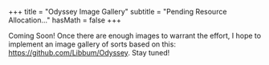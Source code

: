 +++
title = "Odyssey Image Gallery"
subtitle = "Pending Resource Allocation..."
hasMath = false 
+++

Coming Soon! Once there are enough images to warrant the effort, I hope to implement an image gallery of sorts based on this: https://github.com/Libbum/Odyssey. Stay tuned!